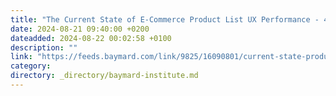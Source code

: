 ```yaml
---
title: "The Current State of E-Commerce Product List UX Performance - 44% of Sites Have Severe Issues (15 Best Practices)"
date: 2024-08-21 09:40:00 +0200
dateadded: 2024-08-22 00:02:58 +0100
description: ""
link: "https://feeds.baymard.com/link/9825/16090801/current-state-product-list-and-filtering"
category:
directory: _directory/baymard-institute.md
---
```

